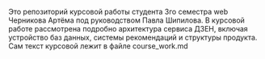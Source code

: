 Это репозиторий курсовой работы студента 3го семестра web Черникова Артёма под руководством Павла Шипилова. В курсовой работе рассмотрена подробно архитектура сервиса ДЗЕН, включая устройство баз данных, системы рекомендаций и структуры продукта. Сам текст курсовой лежит в файле course_work.md
